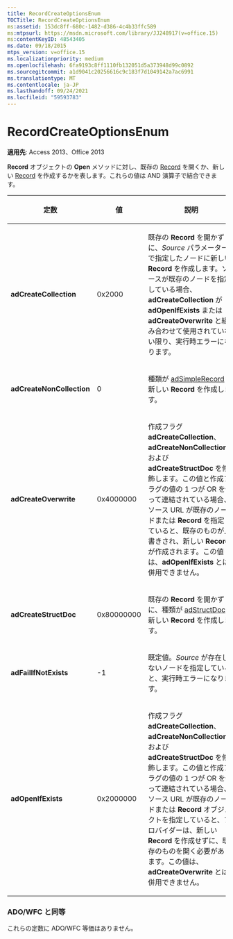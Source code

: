 ```yaml
---
title: RecordCreateOptionsEnum
TOCTitle: RecordCreateOptionsEnum
ms:assetid: 153dc8ff-680c-1482-d386-4c4b33ffc589
ms:mtpsurl: https://msdn.microsoft.com/library/JJ248917(v=office.15)
ms:contentKeyID: 48543405
ms.date: 09/18/2015
mtps_version: v=office.15
ms.localizationpriority: medium
ms.openlocfilehash: 6fa9193c8ff1110fb132051d5a373948d99c0892
ms.sourcegitcommit: a1d9041c20256616c9c183f7d1049142a7ac6991
ms.translationtype: MT
ms.contentlocale: ja-JP
ms.lasthandoff: 09/24/2021
ms.locfileid: "59593783"
---
```

# <a name="recordcreateoptionsenum"></a>RecordCreateOptionsEnum


**適用先**: Access 2013、Office 2013

**Record** オブジェクトの **Open** メソッドに対し、既存の [Record](record-object-ado.md) を開くか、新しい [Record](open-method-ado-record.md) を作成するかを表します。これらの値は AND 演算子で結合できます。

<table>
<colgroup>
<col style="width: 33%" />
<col style="width: 33%" />
<col style="width: 33%" />
</colgroup>
<thead>
<tr class="header">
<th><p>定数</p></th>
<th><p>値</p></th>
<th><p>説明</p></th>
</tr>
</thead>
<tbody>
<tr class="odd">
<td><p><strong>adCreateCollection</strong></p></td>
<td><p>0x2000</p></td>
<td><p>既存の <strong>Record</strong> を開かずに、<em>Source</em> パラメーターで指定したノードに新しい <strong>Record</strong> を作成します。ソースが既存のノードを指定している場合、<strong>adCreateCollection</strong> が <strong>adOpenIfExists</strong> または <strong>adCreateOverwrite</strong> と組み合わせて使用されていない限り、実行時エラーになります。</p></td>
</tr>
<tr class="even">
<td><p><strong>adCreateNonCollection</strong></p></td>
<td><p>0</p></td>
<td><p>種類が <a href="recordtypeenum.md">adSimpleRecord</a> の新しい <strong>Record</strong> を作成します。</p></td>
</tr>
<tr class="odd">
<td><p><strong>adCreateOverwrite</strong></p></td>
<td><p>0x4000000</p></td>
<td><p>作成フラグ <strong>adCreateCollection</strong>、<strong>adCreateNonCollection</strong>、および <strong>adCreateStructDoc</strong> を修飾します。この値と作成フラグの値の 1 つが OR を使って連結されている場合、ソース URL が既存のノードまたは <strong>Record</strong> を指定していると、既存のものが上書きされ、新しい <strong>Record</strong> が作成されます。この値は、<strong>adOpenIfExists</strong> とは併用できません。</p></td>
</tr>
<tr class="even">
<td><p><strong>adCreateStructDoc</strong></p></td>
<td><p>0x80000000</p></td>
<td><p>既存の <strong>Record</strong> を開かずに、種類が <a href="recordtypeenum.md">adStructDoc</a> の新しい <strong>Record</strong> を作成します。</p></td>
</tr>
<tr class="odd">
<td><p><strong>adFailIfNotExists</strong></p></td>
<td><p>-1</p></td>
<td><p>既定値。<em>Source</em> が存在しないノードを指定していると、実行時エラーになります。</p></td>
</tr>
<tr class="even">
<td><p><strong>adOpenIfExists</strong></p></td>
<td><p>0x2000000</p></td>
<td><p>作成フラグ <strong>adCreateCollection</strong>、<strong>adCreateNonCollection</strong>、および <strong>adCreateStructDoc</strong> を修飾します。この値と作成フラグの値の 1 つが OR を使って連結されている場合、ソース URL が既存のノードまたは <strong>Record</strong> オブジェクトを指定していると、プロバイダーは、新しい <strong>Record</strong> を作成せずに、既存のものを開く必要があります。この値は、<strong>adCreateOverwrite</strong> とは併用できません。</p></td>
</tr>
</tbody>
</table>


### <a name="adowfc-equivalent"></a>ADO/WFC と同等

これらの定数に ADO/WFC 等価はありません。

